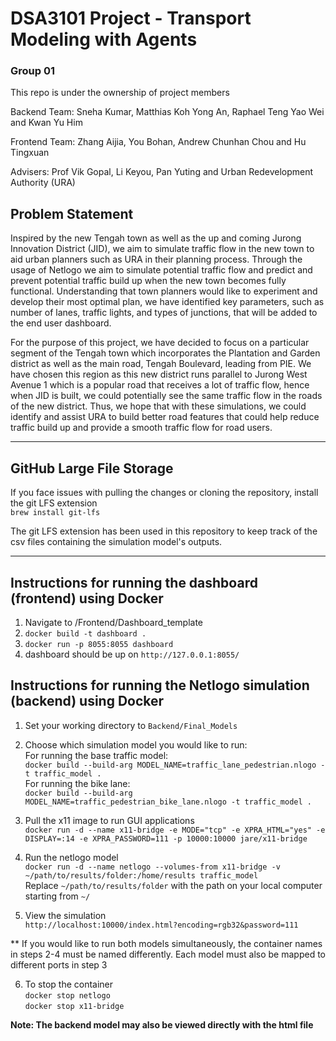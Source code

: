 # DSA3101 Project - Transport Modeling with Agents
### Group 01
This repo is under the ownership of project members

Backend Team: Sneha Kumar, Matthias Koh Yong An, Raphael Teng Yao Wei and Kwan Yu Him

Frontend Team: Zhang Aijia, You Bohan, Andrew Chunhan Chou and Hu Tingxuan

Advisers: Prof Vik Gopal, Li Keyou, Pan Yuting and Urban Redevelopment Authority (URA)

## Problem Statement
Inspired by the new Tengah town as well as the up and coming Jurong Innovation District (JID), we aim to simulate traffic flow in the new town to aid urban planners such as URA in their planning process. Through the usage of Netlogo we aim to simulate potential traffic flow and predict and prevent potential traffic build up when the new town becomes fully functional. Understanding that town planners would like to experiment and develop their most optimal plan, we have identified key parameters, such as number of lanes, traffic lights, and types of junctions, that will be added to the end user dashboard.

For the purpose of this project, we have decided to focus on a particular segment of the Tengah town which incorporates the Plantation and Garden district as well as the main road, Tengah Boulevard, leading from PIE. We have chosen this region as this new district runs parallel to Jurong West Avenue 1 which is a popular road that receives a lot of traffic flow, hence when JID is built, we could potentially see the same traffic flow in the roads of the new district. Thus, we hope that with these simulations, we could identify and assist URA to build better road features that could help reduce traffic build up and provide a smooth traffic flow for road users.

------------------------------------
## GitHub Large File Storage 

If you face issues with pulling the changes or cloning the repository, install the git LFS extension <br />
`brew install git-lfs`

The git LFS extension has been used in this repository to keep track of the csv files containing the simulation model's outputs. 

------------------------------------
## Instructions for running the dashboard (frontend) using Docker

1. Navigate to /Frontend/Dashboard_template
2. `docker build -t dashboard .`
3. `docker run -p 8055:8055 dashboard`
4. dashboard should be up on `http://127.0.0.1:8055/`


## Instructions for running the Netlogo simulation (backend) using Docker
1. Set your working directory to `Backend/Final_Models` 

2. Choose which simulation model you would like to run: <br />
For running the base traffic model: <br />
`docker build --build-arg MODEL_NAME=traffic_lane_pedestrian.nlogo -t traffic_model .` <br/>
For running the bike lane: <br />
`docker build --build-arg MODEL_NAME=traffic_pedestrian_bike_lane.nlogo -t traffic_model .`

3. Pull the x11 image to run GUI applications <br />
`docker run -d --name x11-bridge -e MODE="tcp" -e XPRA_HTML="yes" -e DISPLAY=:14 -e XPRA_PASSWORD=111 -p 10000:10000 jare/x11-bridge`

4. Run the netlogo model <br />
`docker run -d --name netlogo --volumes-from x11-bridge -v ~/path/to/results/folder:/home/results traffic_model`  <br />
Replace `~/path/to/results/folder` with the path on your local computer starting from `~/`

5. View the simulation <br />
`http://localhost:10000/index.html?encoding=rgb32&password=111`

** If you would like to run both models simultaneously, the container names in steps 2-4 must be named differently. Each model must also be mapped to different ports in step 3 

6. To stop the container <br />
`docker stop netlogo` <br />
`docker stop x11-bridge`

**Note: The backend model may also be viewed directly with the html file**



